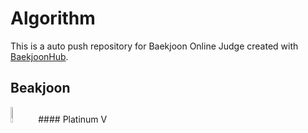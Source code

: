 # Algorithm
This is a auto push repository for Baekjoon Online Judge created with [BaekjoonHub](https://github.com/BaekjoonHub/BaekjoonHub).

## Beakjoon
<img width="8%" src=https://github.com/kookjd7759/Algorithm/assets/67672017/b415e477-0992-4e1a-bbda-f1336944103f/>
#### Platinum V
